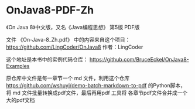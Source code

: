 # OnJava8-PDF-Zh
《On Java 8》中文版，又名《Java编程思想》 第5版 PDF版

文件 《On-Java-8_Zh.pdf》 中的内容来自这个项目：
https://github.com/LingCoder/OnJava8  作者：LingCoder

这个地址是本书中的实例代码仓库：
https://github.com/BruceEckel/OnJava8-Examples

原仓库中文件是每一章节一个 md 文件，利用这个仓库 https://github.com/wshuyi/demo-batch-markdown-to-pdf 的Python脚本，将 md 文件批量转换成pdf文件，最后再用pdf 工具将 各章节pdf文件合并成一个大的pdf文档

